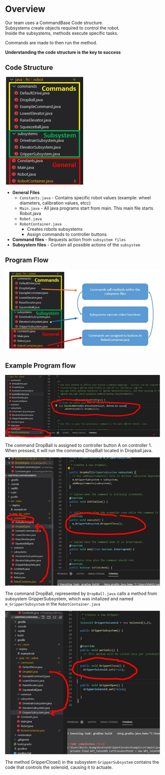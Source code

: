 # Overview
Our team uses a CommandBase Code structure.     
Subsystems create objects required to control the robot.      
Inside the subsystems, methods execute specific tasks.

Commands are made to then run the method. 

**Understanding the code structure is the key to success**

## Code Structure

![](img/CodeStructure.JPG)

* **General Files**
	* `Constants.java` - Contains specific robot values (example: wheel diameters, calibration values, etcc)
	* `Main.java` - All java programs start from main. This main file starts Robot.java
	* `Robot.java`
	* `RobotContainer.java` 
		* 	Creates robots subsystems
		*	Assign commands to controller buttons
* **Command files** - Requests action from `subsystem files`
* **Subsystem files** - Contain all possible actions of the `subsystem`

## Program Flow

![](img/ProgramFlow.JPG)


## Example Program flow

![](img/CodeStructureExample1.JPG)

The command DropBall is assigned to controller button A on controller 1.        
When pressed, it will run the command DropBall located in Dropball.java.

![](img/CodeStructureExample2.JPG)

The command DropBall, represented by `DropBall.java` calls a method from subsystem GripperSubsystem, which was initalized and named `m_GripperSubsystem` in the `RobotContainer.java`

![](img/CodeStructureExample3.JPG)

The method GripperClose() in the subsystem `GripperSubsystem` contains the code that controls the solenoid, causing it to actuate.




